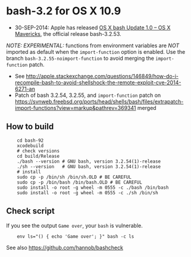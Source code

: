 # bash-3.2 for OS X 10.9

* 30-SEP-2014: Apple has released [OS X bash Update 1.0 – OS X Mavericks](http://support.apple.com/kb/DL1769), the official release bash-3.2.53.

*NOTE: EXPERIMENTAL:* functions from environment variables are *NOT* imported as default when the `import-function` option is enabled. Use the branch `bash-3.2.55-noimport-function` to avoid merging the `import-function` patch.

* See <http://apple.stackexchange.com/questions/146849/how-do-i-recompile-bash-to-avoid-shellshock-the-remote-exploit-cve-2014-6271-an>
* Patch of bash 3.2.54, 3.2.55, and `import-function` patch on <https://svnweb.freebsd.org/ports/head/shells/bash/files/extrapatch-import-functions?view=markup&pathrev=369341> merged

## How to build

        cd bash-92
        xcodebuild
        # check versions
        cd build/Release
        ./bash --version # GNU bash, version 3.2.54(1)-release
        ./sh --version   # GNU bash, version 3.2.54(1)-release
        # install
        sudo cp -p /bin/sh /bin/sh.OLD # BE CAREFUL 
        sudo cp -p /bin/bash /bin/bash.OLD # BE CAREFUL 
        sudo install -o root -g wheel -m 0555 -c ./bash /bin/bash
        sudo install -o root -g wheel -m 0555 -c ./sh /bin/sh

## Check script

If you see the output `Game over`, your `bash` is vulnerable.

        env ls="() { echo 'Game over'; }" bash -c ls

See also <https://github.com/hannob/bashcheck>

